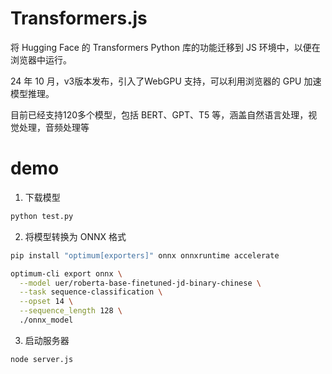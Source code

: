 # Transformers.js

将 Hugging Face 的 Transformers Python 库的功能迁移到 JS 环境中，以便在浏览器中运行。

24 年 10 月，v3版本发布，引入了WebGPU 支持，可以利用浏览器的 GPU 加速模型推理。

目前已经支持120多个模型，包括 BERT、GPT、T5 等，涵盖自然语言处理，视觉处理，音频处理等

# demo

1. 下载模型

```bash
python test.py
```

2. 将模型转换为 ONNX 格式

```bash
pip install "optimum[exporters]" onnx onnxruntime accelerate

optimum-cli export onnx \
  --model uer/roberta-base-finetuned-jd-binary-chinese \
  --task sequence-classification \
  --opset 14 \
  --sequence_length 128 \
  ./onnx_model
```

3. 启动服务器

```bash
node server.js
```